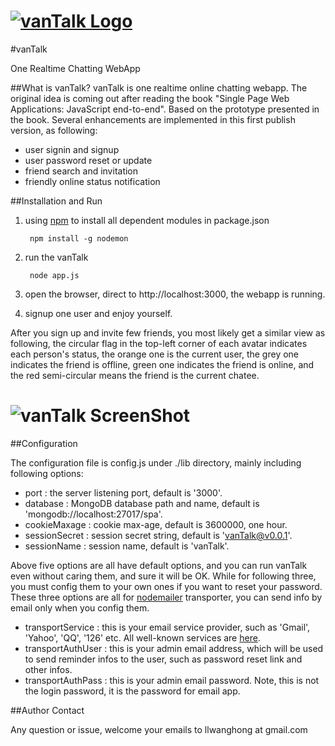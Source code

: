 # [![vanTalk Logo](http://115.29.206.70/assets/vanTalk_logo_s.png)](http://115.29.206.70:3000/)

#vanTalk

One Realtime Chatting WebApp

##What is vanTalk?
vanTalk is one realtime online chatting webapp. The original idea is coming out after reading the book
"Single Page Web Applications: JavaScript end-to-end". Based on the prototype presented in the book.
Several enhancements are implemented in this first publish version, as following:

* user signin and signup
* user password reset or update
* friend search and invitation
* friendly online status notification

##Installation and Run
1. using [npm](http://npmjs.org) to install all dependent modules in package.json

        npm install -g nodemon

2. run the vanTalk

        node app.js

3. open the browser, direct to http://localhost:3000, the webapp is running.

4. signup one user and enjoy yourself.

After you sign up and invite few friends, you most likely get a similar view as following, the circular flag in the top-left corner of each avatar indicates each person's status, the orange one is the current user, the grey one indicates the friend is offline, green one indicates the friend is online, and the red semi-circular means the friend is the current chatee. 

# ![vanTalk ScreenShot](http://115.29.206.70/assets/vantalk_chat_s.png)

##Configuration

The configuration file is config.js under ./lib directory, mainly including following options:

*  port : the server listening port, default is '3000'.
*  database : MongoDB database path and name, default is 'mongodb://localhost:27017/spa'.
*  cookieMaxage : cookie max-age, default is 3600000, one hour.
*  sessionSecret : session secret string, default is 'vanTalk@v0.0.1'.
*  sessionName : session name, default is 'vanTalk'.

Above five options are all have default options, and you can run vanTalk even without caring them, and sure it will be OK.
While for following three, you must config them to your own ones if you want to reset your password. These three options
are all for [nodemailer](http://nodemailer.com/) transporter, you can send info by email only when you config them.

*  transportService  : this is your email service provider, such as 'Gmail', 'Yahoo', 'QQ', '126' etc. All well-known
   services are [here](https://github.com/andris9/nodemailer-wellknown/blob/master/services.json).
*  transportAuthUser : this is your admin email address, which will be used to send reminder infos to the user, such as
   password reset link and other infos.
*  transportAuthPass : this is your admin email password. Note, this is not the login password, it is the password
   for email app.

##Author Contact

Any question or issue, welcome your emails to llwanghong at gmail.com
